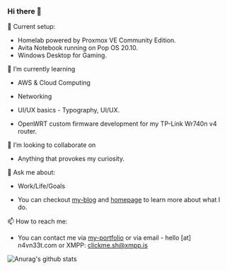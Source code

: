 ### Hi there 👋

🔭 Current setup:

- Homelab powered by Proxmox VE Community Edition.
- Avita Notebook running on Pop OS 20.10.
- Windows Desktop for Gaming.


🌱 I’m currently learning 


- AWS & Cloud Computing

- Networking

- UI/UX basics - Typography, UI/UX.

- OpenWRT custom firmware development for my TP-Link Wr740n v4 router.


👯 I’m looking to collaborate on 

- Anything that provokes my curiosity.

<!--
- 🤔 I’m looking for help with 
N/A
-->

💬 Ask me about:


- Work/Life/Goals


- You can checkout [my-blog](https://blog.n4vn33t.com) and [homepage](https://n4vn33t.com) to learn more about what I do.


📫 How to reach me:  


- You can contact me via [my-portfolio](https://hire.n4vn33t.com) or via email - hello [at] n4vn33t.com or XMPP: clickme.sh@xmpp.is

![Anurag's github stats](https://github-readme-stats.vercel.app/api?username=Navneet-Suresh&show_icons=true&theme=vue-dark&count_private=true)
